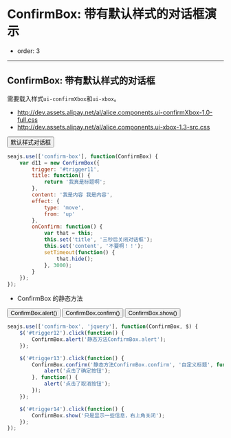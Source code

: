 # ConfirmBox: 带有默认样式的对话框演示

- order: 3

---

<link href="http://dev.assets.alipay.net/al/alice.components.ui-confirmXbox-1.0-full.css" rel="stylesheet">
<link href="http://dev.assets.alipay.net/al/alice.components.ui-xbox-1.3-src.css" rel="stylesheet">
<style>
.ui-confirmXbox h2 {
    margin:0;
    padding:0;
    margin-left:20px;
    border:none;
    font-size:16px;
}
</style>

## ConfirmBox: 带有默认样式的对话框

需要载入样式`ui-confirmXbox`和`ui-xbox`。

* http://dev.assets.alipay.net/al/alice.components.ui-confirmXbox-1.0-full.css
* http://dev.assets.alipay.net/al/alice.components.ui-xbox-1.3-src.css

<div class="cell">
    <input type="button" id="trigger11" value="默认样式对话框" />
</div>

````javascript
seajs.use(['confirm-box'], function(ConfirmBox) {
    var d11 = new ConfirmBox({
        trigger: '#trigger11',
        title: function() {
            return '我真是标题啊';
        },
        content: '我是内容 我是内容',
        effect: {
            type: 'move',
            from: 'up'
        },
        onConfirm: function() {
            var that = this;
            this.set('title', '三秒后关闭对话框');
            this.set('content', '不要啊！！');            
            setTimeout(function() {
                that.hide();
            }, 3000);
        }
    });
});
````

* ConfirmBox 的静态方法

<div class="cell">
    <input type="button" id="trigger12" value="ConfirmBox.alert()" />    
    <input type="button" id="trigger13" value="ConfirmBox.confirm()" />
    <input type="button" id="trigger14" value="ConfirmBox.show()" />    
</div>

````javascript
seajs.use(['confirm-box', 'jquery'], function(ConfirmBox, $) {
    $('#trigger12').click(function() {
        ConfirmBox.alert('静态方法ConfirmBox.alert');
    });

    $('#trigger13').click(function() {
        ConfirmBox.confirm('静态方法ConfirmBox.confirm', '自定义标题', function() {
            alert('点击了确定按钮');
        }, function() {
            alert('点击了取消按钮');            
        });
    });

    $('#trigger14').click(function() {
        ConfirmBox.show('只是显示一些信息，右上角关闭');
    });
});
````
